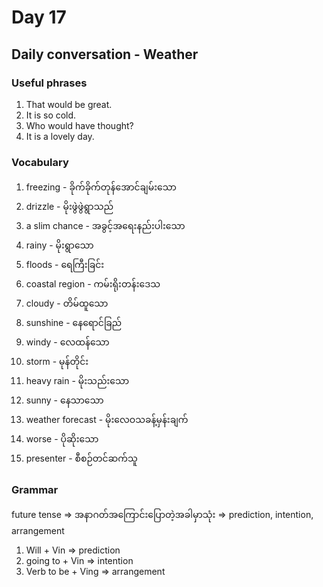 # Day 17

## Daily conversation - Weather

### Useful phrases

1. That would be great.
2. It is so cold.
3. Who would have thought?
4. It is a lovely day.

### Vocabulary

1. freezing - ခိုက်ခိုက်တုန်အောင်ချမ်းသော
2. drizzle - မိုးဖွဲဖွဲရွာသည်
3. a slim chance - အခွင့်အရေးနည်းပါးသော
4. rainy - မိုးရွာသော
5. floods - ရေကြီးခြင်း
6. coastal region - ကမ်းရိုးတန်းဒေသ
7. cloudy - တိမ်ထူသော
8. sunshine - နေရောင်ခြည်
9. windy - လေထန်သော
10. storm - မုန်တိုင်း
11. heavy rain - မိုးသည်းသော
12. sunny - နေသာသော
13. weather forecast - မိုးလေဝသခန့်မှန်းချက်
14. worse - ပိုဆိုးသော
15. presenter - စီစဉ်တင်ဆက်သူ

### Grammar

future tense => အနာဂတ်အကြောင်းပြောတဲ့အခါမှာသုံး => prediction, intention, arrangement

1. Will + Vin => prediction
2. going to + Vin => intention
3. Verb to be + Ving => arrangement
